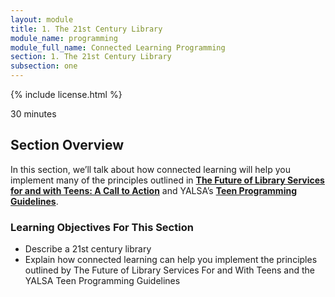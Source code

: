 ```yaml
---
layout: module
title: 1. The 21st Century Library
module_name: programming
module_full_name: Connected Learning Programming
section: 1. The 21st Century Library
subsection: one
---
```


{% include license.html %}

<p class="time">30 minutes</p>

## Section Overview

<p class="summary">In this section, we’ll talk about how connected learning will help you implement many of the principles outlined in <b><a href="http://www.ala.org/yaforum/future-library-services-and-teens-project-report">The Future of Library Services for and with Teens: A Call to Action</a></b> and YALSA’s <b><a href="http://www.ala.org/yalsa/teen-programming-guidelines">Teen Programming Guidelines</a></b>.</p> 

### Learning Objectives For This Section

<ul class="fancy">
	<li>Describe a 21st century library</li>
	<li>Explain how connected learning can help you implement the principles outlined by The Future of Library Services For and With Teens and the YALSA Teen Programming Guidelines</li>
</ul>


